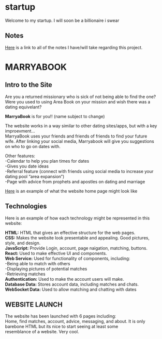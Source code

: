 # startup
Welcome to my startup. I will soon be a billionaire i swear  
## Notes
[Here](https://github.com/bradencwatkins/startup/blob/main/notes.md) is a link to all of the notes I have/will take regarding this project.  

# MARRYABOOK  
## Intro to the Site  
Are you a returned missionary who is sick of not being able to find the one?  
Were you used to using Area Book on your mission and wish there was a dating equivelant?  
  
**MarryaBook** is for you!! (name subject to change)  
  
The website works in a way similar to other dating sites/apps, but with a key improevment...   
MarryaBook uses your friends and friends of friends to find your future wife. After linking your social media, Marryabook will give you suggestions on who to go on dates with.  
  
Other features:  
  -Calendar to help you plan times for dates  
  -Gives you date ideas  
  -Referral feature (connect with friends using social media to increase your dating pool “area expansion”)  
  -Page with advice from prophets and apostles on dating and marriage  
  
[Here](https://drive.google.com/file/d/1Eb0WA7tvIowid-mEEZiHedwYJ79e5i2W/view?usp=sharing) is an example of what the website home page might look like  

## Technologies  
Here is an example of how each technology might be represented in this website:  
  
**HTML:** HTML that gives an effective structure for the web pages.  
**CSS:** Makes the website look presentable and appealing. Good pictures, style, and design.  
**JavaScript:** Provide Login, account, page naigation, matching, buttons.  
**React:** Used to make effective UI and components.  
**Web Service:** Used for functionality of components, including:  
 -Being able to match with others  
 -Displaying pictures of potential matches  
 -Retrieving matches  
**Authentication:** Used to make the account users will make.  
**Database Data:** Stores account data, including matches and chats.  
**WebSocket Data:** Used to allow matching and chatting with dates  

## WEBSITE LAUNCH  
The website has been launched with 6 pages including:  
Home, find matches, account, advice, messaging, and about. It is only barebone HTML but its nice to start seeing at least some  
resemblance of a website. Very cool.  



